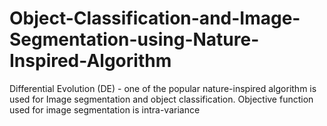 # Object-Classification-and-Image-Segmentation-using-Nature-Inspired-Algorithm
Differential Evolution (DE) - one of the popular nature-inspired algorithm is used for Image segmentation and object classification.
Objective function used for image segmentation is intra-variance
